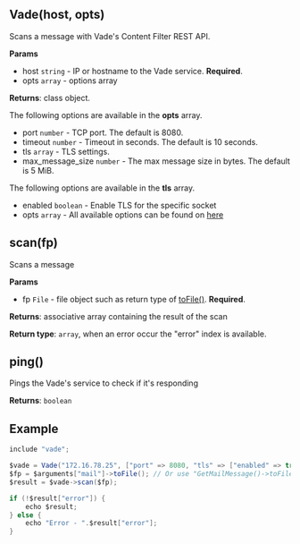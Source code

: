 ## Vade(host, opts)
Scans a message with Vade's Content Filter REST API.

**Params**

- host `string` - IP or hostname to the Vade service. **Required**.
- opts `array` - options array

**Returns**: class object.

The following options are available in the **opts** array.

- port `number` - TCP port. The default is 8080.
- timeout `number` - Timeout in seconds. The default is 10 seconds.
- tls `array` - TLS settings.
- max_message_size `number` - The max message size in bytes. The default is 5 MiB.

The following options are available in the **tls** array.

- enabled `boolean` - Enable TLS for the specific socket
- opts `array` - All available options can be found on [here](http://docs.halon.se/hsl/functions.html?highlight=tlssocket#TLSSocket)

## scan(fp)

Scans a message

**Params**

- fp `File` - file object such as return type of [toFile()](https://docs.halon.io/hsl/functions.html#MailMessage.toFile). **Required**.

**Returns**: associative array containing the result of the scan

**Return type**: `array`, when an error occur the "error" index is available.

## ping()

Pings the Vade's service to check if it's responding

**Returns**: `boolean`

## Example

```java
include "vade";

$vade = Vade("172.16.78.25", ["port" => 8080, "tls" => ["enabled" => true]]);
$fp = $arguments["mail"]->toFile(); // Or use "GetMailMessage()->toFile();" in a EOD "Per recipient" script
$result = $vade->scan($fp);

if (!$result["error"]) {
    echo $result;
} else {
    echo "Error - ".$result["error"];
}
```
